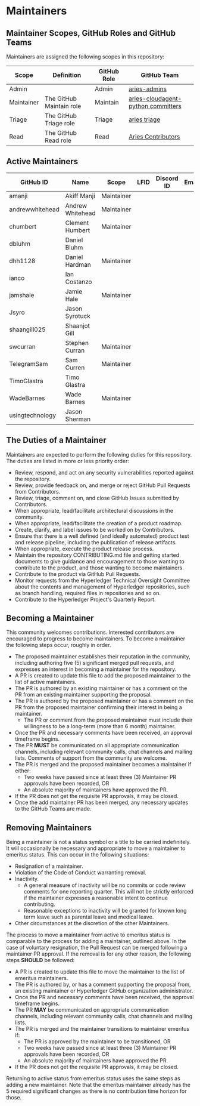 # Maintainers

## Maintainer Scopes, GitHub Roles and GitHub Teams

Maintainers are assigned the following scopes in this repository:

| Scope      | Definition               | GitHub Role | GitHub Team                          |
| ---------- | ------------------------ | ----------- | ------------------------------------ |
| Admin      |                          | Admin       | [aries-admins]                       |
| Maintainer | The GitHub Maintain role | Maintain    | [aries-cloudagent-python committers] |
| Triage     | The GitHub Triage role   | Triage      | [aries triage]                       |
| Read       | The GitHub Read role     | Read        | [Aries Contributors]                 |

[aries-admins]: https://github.com/orgs/hyperledger/teams/aries-admins
[aries-cloudagent-python committers]: https://github.com/orgs/hyperledger/teams/aries-cloudagent-python-committers
[aries triage]: https://github.com/orgs/hyperledger/teams/aries-triage
[Aries Contributors]: https://github.com/orgs/hyperledger/teams/aries-contributors

## Active Maintainers

<!-- Please keep this sorted alphabetically by github -->

| GitHub ID       | Name             | Scope      | LFID | Discord ID | Email | Company Affiliation |
| --------------- | ---------------- | ---------- | ---- | ---------- | ----- | ------------------- |
| amanji          | Akiff Manji      | Maintainer |      |            |       | BC Gov              |
| andrewwhitehead | Andrew Whitehead | Maintainer |      |            |       | BC Gov              |
| chumbert        | Clement Humbert  | Maintainer |      |            |       | SICPA               |
| dbluhm          | Daniel Bluhm     |            |      |            |       | Indicio PBC         |
| dhh1128         | Daniel Hardman   | Maintainer |      |            |       | Provenant           |
| ianco           | Ian Costanzo     |            |      |            |       | Anonymous Systems   |
| jamshale        | Jamie Hale       | Maintainer |      |            |       | BC Gov              |
| Jsyro           | Jason Syrotuck   |            |      |            |       | BC Gov              |
| shaangill025    | Shaanjot Gill    |            |      |            |       | BC Gov              |
| swcurran        | Stephen Curran   | Maintainer |      |            |       | BC Gov              |
| TelegramSam     | Sam Curren       | Maintainer |      |            |       | Indicio PBC         |
| TimoGlastra     | Timo Glastra     |            |      |            |       | Animo Solutions     |
| WadeBarnes      | Wade Barnes      | Maintainer |      |            |       | BC Gov              |
| usingtechnology | Jason Sherman    |            |      |            |       | BC Gov              |

## The Duties of a Maintainer

Maintainers are expected to perform the following duties for this repository. The duties are listed in more or less priority order:

- Review, respond, and act on any security vulnerabilities reported against the repository.
- Review, provide feedback on, and merge or reject GitHub Pull Requests from
  Contributors.
- Review, triage, comment on, and close GitHub Issues
  submitted by Contributors.
- When appropriate, lead/facilitate architectural discussions in the community.
- When appropriate, lead/facilitate the creation of a product roadmap.
- Create, clarify, and label issues to be worked on by Contributors.
- Ensure that there is a well defined (and ideally automated) product test and
  release pipeline, including the publication of release artifacts.
- When appropriate, execute the product release process.
- Maintain the repository CONTRIBUTING.md file and getting started documents to
  give guidance and encouragement to those wanting to contribute to the product, and those wanting to become maintainers.
- Contribute to the product via GitHub Pull Requests.
- Monitor requests from the Hyperledger Technical Oversight Committee about the
  contents and management of Hyperledger repositories, such as branch handling,
  required files in repositories and so on.
- Contribute to the Hyperledger Project's Quarterly Report.

## Becoming a Maintainer

This community welcomes contributions. Interested contributors are encouraged to
progress to become maintainers. To become a maintainer the following steps
occur, roughly in order.

- The proposed maintainer establishes their reputation in the community,
  including authoring five (5) significant merged pull requests, and expresses
  an interest in becoming a maintainer for the repository.
- A PR is created to update this file to add the proposed maintainer to the list of active maintainers.
- The PR is authored by an existing maintainer or has a comment on the PR from an existing maintainer supporting the proposal.
- The PR is authored by the proposed maintainer or has a comment on the PR from the proposed maintainer confirming their interest in being a maintainer.
  - The PR or comment from the proposed maintainer must include their
    willingness to be a long-term (more than 6 month) maintainer.
- Once the PR and necessary comments have been received, an approval timeframe begins.
- The PR **MUST** be communicated on all appropriate communication channels, including relevant community calls, chat channels and mailing lists. Comments of support from the community are welcome.
- The PR is merged and the proposed maintainer becomes a maintainer if either:
  - Two weeks have passed since at least three (3) Maintainer PR approvals have been recorded, OR
  - An absolute majority of maintainers have approved the PR.
- If the PR does not get the requisite PR approvals, it may be closed.
- Once the add maintainer PR has been merged, any necessary updates to the GitHub Teams are made.

## Removing Maintainers

Being a maintainer is not a status symbol or a title to be carried
indefinitely. It will occasionally be necessary and appropriate to move a
maintainer to emeritus status. This can occur in the following situations:

- Resignation of a maintainer.
- Violation of the Code of Conduct warranting removal.
- Inactivity.
  - A general measure of inactivity will be no commits or code review comments
    for one reporting quarter. This will not be strictly enforced if
    the maintainer expresses a reasonable intent to continue contributing.
  - Reasonable exceptions to inactivity will be granted for known long term
    leave such as parental leave and medical leave.
- Other circumstances at the discretion of the other Maintainers.

The process to move a maintainer from active to emeritus status is comparable to the process for adding a maintainer, outlined above. In the case of voluntary
resignation, the Pull Request can be merged following a maintainer PR approval. If the removal is for any other reason, the following steps **SHOULD** be followed:

- A PR is created to update this file to move the maintainer to the list of emeritus maintainers.
- The PR is authored by, or has a comment supporting the proposal from, an existing maintainer or Hyperledger GitHub organization administrator.
- Once the PR and necessary comments have been received, the approval timeframe begins.
- The PR **MAY** be communicated on appropriate communication channels, including relevant community calls, chat channels and mailing lists.
- The PR is merged and the maintainer transitions to maintainer emeritus if:
  - The PR is approved by the maintainer to be transitioned, OR
  - Two weeks have passed since at least three (3) Maintainer PR approvals have been recorded, OR
  - An absolute majority of maintainers have approved the PR.
- If the PR does not get the requisite PR approvals, it may be closed.

Returning to active status from emeritus status uses the same steps as adding a
new maintainer. Note that the emeritus maintainer already has the 5 required
significant changes as there is no contribution time horizon for those.
